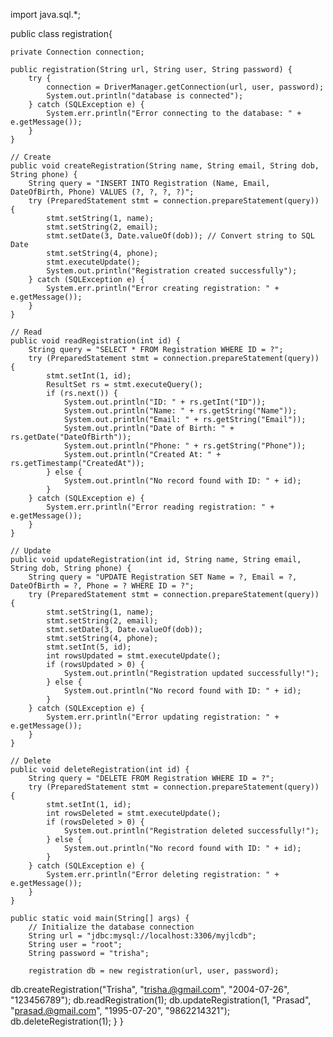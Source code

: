 import java.sql.*;

public class registration{

    private Connection connection;

    public registration(String url, String user, String password) {
        try {
            connection = DriverManager.getConnection(url, user, password);
            System.out.println("database is connected");
        } catch (SQLException e) {
            System.err.println("Error connecting to the database: " + e.getMessage());
        }
    }

    // Create
    public void createRegistration(String name, String email, String dob, String phone) {
        String query = "INSERT INTO Registration (Name, Email, DateOfBirth, Phone) VALUES (?, ?, ?, ?)";
        try (PreparedStatement stmt = connection.prepareStatement(query)) {
            stmt.setString(1, name);
            stmt.setString(2, email);
            stmt.setDate(3, Date.valueOf(dob)); // Convert string to SQL Date
            stmt.setString(4, phone);
            stmt.executeUpdate();
            System.out.println("Registration created successfully");
        } catch (SQLException e) {
            System.err.println("Error creating registration: " + e.getMessage());
        }
    }

    // Read
    public void readRegistration(int id) {
        String query = "SELECT * FROM Registration WHERE ID = ?";
        try (PreparedStatement stmt = connection.prepareStatement(query)) {
            stmt.setInt(1, id);
            ResultSet rs = stmt.executeQuery();
            if (rs.next()) {
                System.out.println("ID: " + rs.getInt("ID"));
                System.out.println("Name: " + rs.getString("Name"));
                System.out.println("Email: " + rs.getString("Email"));
                System.out.println("Date of Birth: " + rs.getDate("DateOfBirth"));
                System.out.println("Phone: " + rs.getString("Phone"));
                System.out.println("Created At: " + rs.getTimestamp("CreatedAt"));
            } else {
                System.out.println("No record found with ID: " + id);
            }
        } catch (SQLException e) {
            System.err.println("Error reading registration: " + e.getMessage());
        }
    }

    // Update
    public void updateRegistration(int id, String name, String email, String dob, String phone) {
        String query = "UPDATE Registration SET Name = ?, Email = ?, DateOfBirth = ?, Phone = ? WHERE ID = ?";
        try (PreparedStatement stmt = connection.prepareStatement(query)) {
            stmt.setString(1, name);
            stmt.setString(2, email);
            stmt.setDate(3, Date.valueOf(dob));
            stmt.setString(4, phone);
            stmt.setInt(5, id);
            int rowsUpdated = stmt.executeUpdate();
            if (rowsUpdated > 0) {
                System.out.println("Registration updated successfully!");
            } else {
                System.out.println("No record found with ID: " + id);
            }
        } catch (SQLException e) {
            System.err.println("Error updating registration: " + e.getMessage());
        }
    }

    // Delete
    public void deleteRegistration(int id) {
        String query = "DELETE FROM Registration WHERE ID = ?";
        try (PreparedStatement stmt = connection.prepareStatement(query)) {
            stmt.setInt(1, id);
            int rowsDeleted = stmt.executeUpdate();
            if (rowsDeleted > 0) {
                System.out.println("Registration deleted successfully!");
            } else {
                System.out.println("No record found with ID: " + id);
            }
        } catch (SQLException e) {
            System.err.println("Error deleting registration: " + e.getMessage());
        }
    }

    public static void main(String[] args) {
        // Initialize the database connection
        String url = "jdbc:mysql://localhost:3306/myjlcdb";
        String user = "root";
        String password = "trisha";

        registration db = new registration(url, user, password);

   db.createRegistration("Trisha", "trisha.@gmail.com", "2004-07-26", "123456789");
   db.readRegistration(1);
   db.updateRegistration(1, "Prasad", "prasad.@gmail.com", "1995-07-20", "9862214321");
   db.deleteRegistration(1);
    }
}
